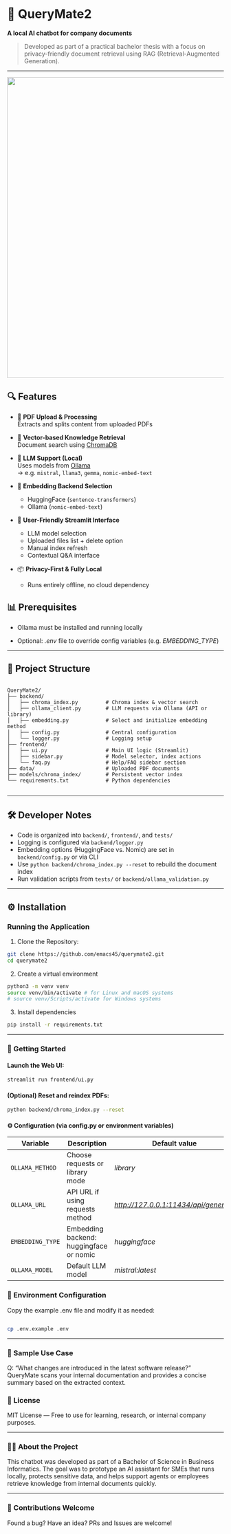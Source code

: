 # 🤖 QueryMate2

**A local AI chatbot for company documents**  
> Developed as part of a practical bachelor thesis with a focus on privacy-friendly document retrieval using RAG (Retrieval-Augmented Generation).

---

<p align="center">
  <img src="output.gif" width="700"/>
</p>

## 🔍 Features

- 📄 **PDF Upload & Processing**  
  Extracts and splits content from uploaded PDFs

- 🧠 **Vector-based Knowledge Retrieval**  
  Document search using [ChromaDB](https://www.trychroma.com/)

- 🔌 **LLM Support (Local)**  
  Uses models from [Ollama](https://ollama.com/)  
  → e.g. `mistral`, `llama3`, `gemma`, `nomic-embed-text`

- 🧬 **Embedding Backend Selection**  
  - HuggingFace (`sentence-transformers`)
  - Ollama (`nomic-embed-text`)

- 💬 **User-Friendly Streamlit Interface**  
  - LLM model selection
  - Uploaded files list + delete option
  - Manual index refresh
  - Contextual Q&A interface

- 📦 **Privacy-First & Fully Local**  
  - Runs entirely offline, no cloud dependency


## 📊 Prerequisites

- Ollama must be installed and running locally

- Optional: *.env* file to override config variables (e.g. *EMBEDDING_TYPE*)

---

## 🧱 Project Structure

```plaintext

QueryMate2/
├── backend/
│   ├── chroma_index.py         # Chroma index & vector search
│   ├── ollama_client.py        # LLM requests via Ollama (API or library)
│   ├── embedding.py            # Select and initialize embedding method
│   ├── config.py               # Central configuration
│   └── logger.py               # Logging setup
├── frontend/
│   ├── ui.py                   # Main UI logic (Streamlit)
│   ├── sidebar.py              # Model selector, index actions
│   └── faq.py                  # Help/FAQ sidebar section
├── data/                       # Uploaded PDF documents
├── models/chroma_index/        # Persistent vector index
└── requirements.txt            # Python dependencies
              
```

---

## 🛠 Developer Notes

- Code is organized into `backend/`, `frontend/`, and `tests/`
- Logging is configured via `backend/logger.py`
- Embedding options (HuggingFace vs. Nomic) are set in `backend/config.py` or via CLI
- Use `python backend/chroma_index.py --reset` to rebuild the document index
- Run validation scripts from `tests/` or `backend/ollama_validation.py`

---

## ⚙️ Installation

### Running the Application

1. Clone the Repository:

```sh
git clone https://github.com/emacs45/querymate2.git
cd querymate2
```

2. Create a virtual environment

```sh
python3 -m venv venv
source venv/bin/activate # for Linux and macOS systems
# source venv/Scripts/activate for Windows systems
```

3. Install dependencies

```sh
pip install -r requirements.txt
```

---

### 🚀 Getting Started

#### Launch the Web UI:

```sh
streamlit run frontend/ui.py
```

#### (Optional) Reset and reindex PDFs:
```sh
python backend/chroma_index.py --reset
```

#### ⚙️ Configuration (via config.py or environment variables)

| Variable | Description | Default value |
| --- | --- | --- |
| `OLLAMA_METHOD` | Choose requests or library mode | *library*
| `OLLAMA_URL` | API URL if using requests method | *http://127.0.0.1:11434/api/generate*
| `EMBEDDING_TYPE` | Embedding backend: huggingface or nomic | *huggingface*
| `OLLAMA_MODEL` | Default LLM model | *mistral:latest*

### 🔑 Environment Configuration

Copy the example .env file and modify it as needed:

```sh

cp .env.example .env

```

---

### 🧪 Sample Use Case

Q: “What changes are introduced in the latest software release?”
QueryMate scans your internal documentation and provides a concise summary based on the extracted context.

### 📘 License

MIT License — Free to use for learning, research, or internal company purposes.

---

### 👨‍🎓 About the Project

This chatbot was developed as part of a Bachelor of Science in Business Informatics.
The goal was to prototype an AI assistant for SMEs that runs locally, protects sensitive data, and helps support agents or employees retrieve knowledge from internal documents quickly.

---

### 🙌 Contributions Welcome

Found a bug? Have an idea? PRs and Issues are welcome!
